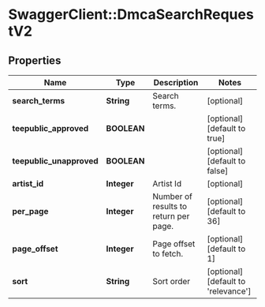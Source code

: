 # SwaggerClient::DmcaSearchRequestV2

## Properties
Name | Type | Description | Notes
------------ | ------------- | ------------- | -------------
**search_terms** | **String** | Search terms. | [optional] 
**teepublic_approved** | **BOOLEAN** |  | [optional] [default to true]
**teepublic_unapproved** | **BOOLEAN** |  | [optional] [default to false]
**artist_id** | **Integer** | Artist Id | [optional] 
**per_page** | **Integer** | Number of results to return per page. | [optional] [default to 36]
**page_offset** | **Integer** | Page offset to fetch. | [optional] [default to 1]
**sort** | **String** | Sort order | [optional] [default to &#39;relevance&#39;]


